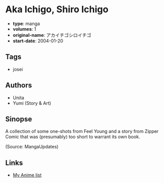 # Aka Ichigo, Shiro Ichigo

-   **type**: manga
-   **volumes**: 1
-   **original-name**: アカイチゴシロイチゴ
-   **start-date**: 2004-01-20

## Tags

-   josei

## Authors

-   Unita
-   Yumi (Story & Art)

## Sinopse

A collection of some one-shots from Feel Young and a story from Zipper Comic that was (presumably) too short to warrant its own book.

(Source: MangaUpdates)

## Links

-   [My Anime list](https://myanimelist.net/manga/19388/Aka_Ichigo_Shiro_Ichigo)
